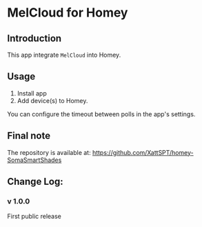 # MelCloud for Homey

## Introduction
This app integrate `MelCloud` into Homey.


## Usage ##
1. Install app
2. Add device(s) to Homey.

You can configure the timeout between polls in the app's settings.

  
## Final note ##
The repository is available at: https://github.com/XattSPT/homey-SomaSmartShades


## Change Log:

### v 1.0.0
First public release
